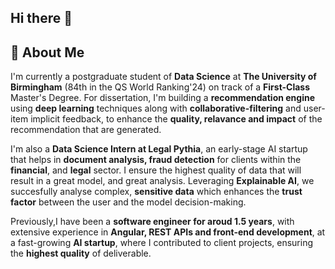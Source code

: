 ## Hi there 👋

## 🚀 About Me

I'm currently a postgraduate student of **Data Science** at **The University of Birmingham** (84th in the QS World Ranking'24) on track of a **First-Class** Master's Degree. For dissertation, I'm building a **recommendation engine** using **deep learning** techniques along with **collaborative-filtering** and user-item implicit feedback, to enhance the **quality, relavance and impact** of the recommendation that are generated. 

I'm also a **Data Science Intern at Legal Pythia**, an early-stage AI startup that helps in **document analysis, fraud detection** for clients within the **financial**, and **legal** sector. I ensure the highest quality of data that will result in a great model, and great analysis. Leveraging **Explainable AI**, we succesfully analyse complex, **sensitive data** which enhances the **trust factor** between the user and the model decision-making.

Previously,I have been a **software engineer for aroud 1.5 years**, with extensive experience in **Angular, REST APIs and front-end development**, at a fast-growing **AI startup**, where I contributed to client projects, ensuring the **highest quality** of deliverable. 

